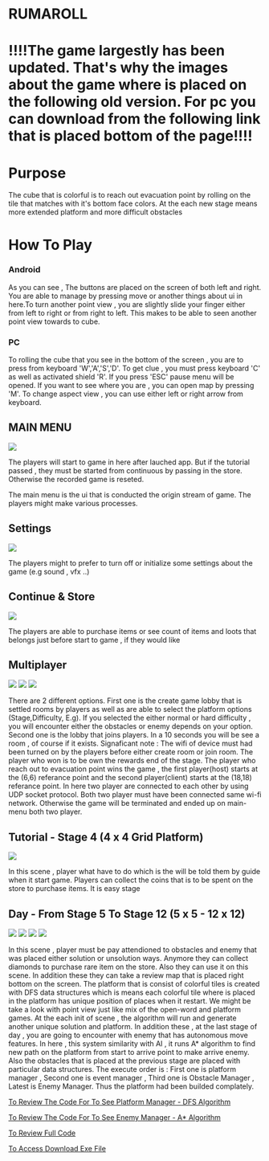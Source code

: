 # RUMAROLL

<h1><p>!!!!The game largestly has been updated. That's why the images about the game where is placed on the following old version. For pc you can download from the following link that is placed bottom of the page!!!!</p></h1>

<h1>Purpose</h1>

<p>The cube that is colorful is to reach out evacuation point by rolling on the tile that matches with it's bottom face colors. At the each new stage means more extended platform and more difficult obstacles</p>

<h1>How To Play</h1>

<h3>Android</h3>
<p>As you can see , The buttons are placed on the screen of both left and right. You are able to manage by pressing move or another things about ui in here.To turn another point view , you are slightly slide your finger either from left to right or from right to left. This makes to be able to seen another point view towards to cube. </p>

<h3>PC</h3>
<p>To rolling the cube that you see in the bottom of the screen , you are to press from keyboard 'W','A','S','D'. To get clue , you must press keyboard 'C' as well as activated shield 'R'. If you press 'ESC' pause menu will be opened. If you want to see where you are , you can open map by pressing 'M'. To change aspect view , you can use either left or right arrow from keyboard.</p>

<h2>MAIN MENU</h2>

 <img src="./SS/Main.png">
 
<p> The players will start to game in here after lauched app. But if the tutorial passed , they must be started from continuous by passing in the store. Otherwise the recorded game is reseted.</p>

<p> The main menu is the ui that is conducted the origin stream of game. The players might make various processes.</p>

<h2>Settings</h2>

<img src="./SS/Settings.png">

<p> The players might to prefer to turn off or initialize some settings about the game (e.g sound , vfx ..)</p>

<h2>Continue & Store</h2>

 <img src="./SS/Store.png">

<p> The players are able to purchase items or see count of items and loots that belongs just before start to game , if they would like</p>

<h2>Multiplayer</h2>

<img src="./SS/Loby.jpg">

<img src="./SS/Multiplayer.jpg">

<img src="./SS/Rewards.png">

<p> There are 2 different options. First one is the create game lobby that is settled rooms by players as well as are able to select the platform options (Stage,Difficulty, E.g). If you selected the either normal or hard difficulty , you will encounter either the obstacles or enemy depends on your option. Second one is the lobby that joins players. In a 10 seconds you will be see a room , of course if it exists. Signaficant note : The wifi of device must had been turned on by the players before either create room or join room. The player who won is to be own the rewards end of the stage. The player who reach out to evacuation point wins the game , the first player(host) starts at the (6,6) referance point and the second player(client) starts at the (18,18) referance point. In here two player are connected to each other by using UDP socket protocol. Both two player must have been connected  same wi-fi network. Otherwise the game will be terminated and ended up on main-menu both two player.  </p>

<h2>Tutorial - Stage 4 (4 x 4 Grid Platform)</h2>

<img src="./SS/Tutorial.png">

<p> In this scene , player what have to do which is the will be told them by guide  when it start game. Players can collect the coins that is to be spent on the store to purchase items. It is easy stage</p>

<h2>Day - From Stage 5 To Stage 12 (5 x 5 - 12 x 12) </h2>

<img src="./SS/Day.jpg">

<img src="./SS/Day-2.png">

<img src="./SS/Clue.png">

<img src="./SS/Shield.png">

<p> In this scene , player must be pay attendioned to obstacles and enemy that was placed either solution or unsolution ways. Anymore they can collect diamonds to purchase rare item on the store. Also they can use it on this scene. In addition these they can take a review map that is placed right bottom on the screen. The platform that is consist of colorful tiles is created with DFS data structures which is means each colorful tile where is placed in the platform has unique position of places when it restart. We might be take a look with point view just like mix of the open-word and platform games. At the each init of scene , the algorithm will run and generate another unique solution and platform. In addition these , at the last stage of day , you are going to encounter with enemy that has autonomous move features. In here , this system similarity with AI , it runs A* algorithm to find new path on the platform from start to arrive point to make arrive enemy. Also the obstacles that is placed at the previous stage are placed with particular data structures. The execute order is : First one is platform manager , Second one is event manager ,  Third one is Obstacle Manager , Latest is Enemy Manager. Thus the platform had been builded complately.</p>

<a href="https://github.com/cinarkaan/Rumaroll-Unity3d--/blob/master/Scripts/SinglePlayer/Managers/PlatformManager.cs">To Review The Code For To See Platform Manager - DFS Algorithm</a>

<a href="https://github.com/cinarkaan/Rumaroll-Unity3d--/blob/master/Scripts/SinglePlayer/Managers/EnemyManager.cs">To Review The Code For To See Enemy Manager - A* Algorithm</a>

<a href="https://github.com/cinarkaan/Rumaroll-Unity3d--/tree/master">To Review Full Code</a>

<a href="https://drive.google.com/drive/folders/1nB4X9BarV0oxV51QV9RM79LuKQRjj3FW?usp=drive_link">To Access Download Exe File</a>


